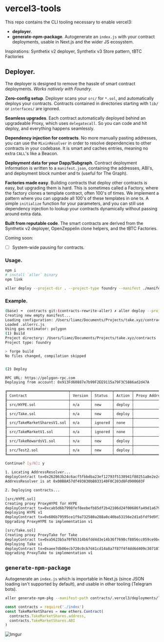 vercel3-tools
=============

This repo contains the CLI tooling necessary to enable vercel3:

 * **deployer**.
 * **generate-npm-package**. Autogenerate an `index.js` with your contract deployments, usable in Next.js and the wider JS ecosystem.

Inspirations: Synthetix v2 deployer, Synthetix v3 Store pattern, tBTC Factories

## Deployer.

The deployer is designed to remove the hassle of smart contract deployments. _Works natively with Foundry_.

**Zero-config setup**. Deployer scans your `src/` for `*.sol`, and automatically deploys your contracts. Contracts contained in directories starting with `lib/` or `interfaces/` are ignored.

**Seamless upgrades**. Each contract automatically deployed behind an upgradeable Proxy, which uses `delegatecall`. So you can code and hit deploy, and everything happens seamlessly.

**Dependency injection for contracts**. No more manually pasting addresses, you can use the `MixinResolver` in order to resolve dependencies to other contracts in your codebase. It is smart and caches entries, meaning no extra `CALL`'s like a Beacon.

**Deployment data for your Dapp/Subgraph**. Contract deployment information is written to a `manifest.json`, containing the addresses, ABI's, and deployment block number and tx (useful for The Graph).

**Factories made easy**. Building contracts that deploy other contracts is easy, but upgrading them is hard. This is sometimes called a Factory, where the factory clones a template contract, often 100's of times. We implement a pattern where you can upgrade all 100's of these templates in one tx. A simple `initialize` function for your parameters, and you can still use dependency injection to lookup your contracts dynamically without passing around extra data.

**Built from reputable code**. The smart contracts are derived from the Synthetix v2 deployer, OpenZeppelin clone helpers, and the tBTC Factories.

Coming soon:

 - [ ] System-wide pausing for contracts.

### Usage.

```sh
npm i
# install `aller` binary
npm link

aller deploy --project-dir . --project-type foundry --manifest ./manifest-polygon2.json --gas-estimator polygon
```

### Example.

```sh
(base) ➜  contracts git:(contracts-rewrite-aller) ✗ aller deploy --project-dir . --project-type foundry --manifest ./manifest-polygon2.json --gas-estimator polygon
Creating new empty manifest...
Loading configuration: /Users/liamz/Documents/Projects/take.xyz/contracts/.allerrc.js
Loaded .allerrc.js
Using gas estimator: polygon
(1) Build
Project directory: /Users/liamz/Documents/Projects/take.xyz/contracts
Project type: foundry

> forge build
No files changed, compilation skipped


(2) Deploy

RPC URL: https://polygon-rpc.com
Deploying from account: 0x913Fd60887e7b99F2EE9115a79F3C5886ad2d47A

╔════════════════════════════╤═════════╤═════════╤════════╤═══════════════╗
║ Contract                   │ Version │ Status  │ Action │ Proxy Address ║
╟────────────────────────────┼─────────┼─────────┼────────┼───────────────╢
║ src/HYPE.sol               │ n/a     │ new     │ deploy │               ║
╟────────────────────────────┼─────────┼─────────┼────────┼───────────────╢
║ src/Take.sol               │ n/a     │ new     │ deploy │               ║
╟────────────────────────────┼─────────┼─────────┼────────┼───────────────╢
║ src/TakeMarketSharesV1.sol │ n/a     │ ignored │ none   │               ║
╟────────────────────────────┼─────────┼─────────┼────────┼───────────────╢
║ src/TakeMarketV1.sol       │ n/a     │ ignored │ none   │               ║
╟────────────────────────────┼─────────┼─────────┼────────┼───────────────╢
║ src/TakeRewardsV1.sol      │ n/a     │ new     │ deploy │               ║
╟────────────────────────────┼─────────┼─────────┼────────┼───────────────╢
║ src/Test2.sol              │ n/a     │ new     │ deploy │               ║
╚════════════════════════════╧═════════╧═════════╧════════╧═══════════════╝

Continue? [y/N]: y

1. Locating AddressResolver...
deployContract tx=0x262863b24c6acf5fbbdba23ef12793f5138941f80251a8e2e2ce655d933b552b
AddressResolver is at 0x00B8A57df493830bB833140F0C203d8Fd900603F

2. Deploying contracts...

[src/HYPE.sol]
Creating proxy ProxyHYPE for HYPE
deployContract tx=0xcab5d6b7998fef8eebefb85df2b42106d24f00686fa49d1a67982026339895ad
Deploying HYPE v1
deployContract tx=0x606b79595ce1f9a732580a288a0c40ba53156e2d1a5fdf9d9f3fe74943f09108
Upgrading ProxyHYPE to implementation v1

[src/Take.sol]
Creating proxy ProxyTake for Take
deployContract tx=0xa5623b5a70f65314b6fdd4d3e14b36f7698cf8856cc059ce9bcfda2bd76bb328
Deploying Take v1
deployContract tx=0xaee7db06ecb720c0cb7d41cd14a8a7f87f4f4dd6d409c307107d0040e8008123
Upgrading ProxyTake to implementation v1
```

## `generate-npm-package`

Autogenerate an `index.js` which is importable in Next.js (since JSON loading isn't supported by default), and usable in other tooling (Telegram bots).

```sh
aller generate-npm-pkg --manifest-path contracts/.vercel3/deployments/localhost/manifest.json --out index.js
```

```js
const contracts = require('./index')
const TakeMarketShares = new ethers.Contract(
  contracts.TakeMarketShares.address, 
  contracts.TakeMarketShares.ABI
)
```

![Imgur](https://imgur.com/MwcEVbR)
